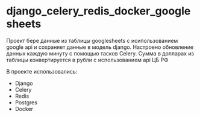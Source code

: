 # django_celery_redis_docker_googlesheets

Проект бере данные из таблицы googlesheets с исипользованием google api и сохраняет данные в модель django.
Настроено обновление данных каждую минуту с помощью тасков Celery.
Сумма в долларах из таблицы конвертируется в рубли с использованием api ЦБ РФ

В проекте использовались:
* Django
* Celery
* Redis
* Postgres
* Docker
